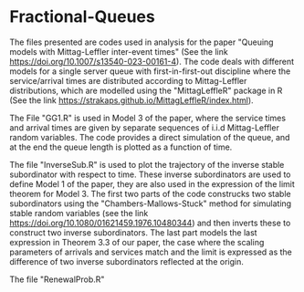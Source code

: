 # Fractional-Queues
The files presented are codes used in analysis for the paper "Queuing models with Mittag-Leffler inter-event times" (See the link https://doi.org/10.1007/s13540-023-00161-4). The code deals with different models for a single server queue with first-in-first-out discipline where the service/arrival times are distributed according to Mittag-Leffler distributions, which are modelled using the "MittagLeffleR" package in R (See the link https://strakaps.github.io/MittagLeffleR/index.html).

The File "GG1.R" is used in Model 3 of the paper, where the service times and arrival times are given by separate sequences of i.i.d Mittag-Leffler random variables. The code provides a direct simulation of the queue, and at the end the queue length is plotted as a function of time. 

The file "InverseSub.R" is used to plot the trajectory of the inverse stable subordinator with respect to time. These inverse subordinators are used to define Model 1 of the paper, they are also used in the expression of the limit theorem for Model 3. The first two parts of the code construcks two stable subordinators using the "Chambers-Mallows-Stuck" method for simulating stable random variables (see the link https://doi.org/10.1080/01621459.1976.10480344) and then inverts these to construct two inverse subordinators. The last part models the last expression in Theorem 3.3 of our paper, the case where the scaling parameters of arrivals and services match and the limit is expressed as the difference of two inverse subordinators reflected at the origin.

The file "RenewalProb.R" 
